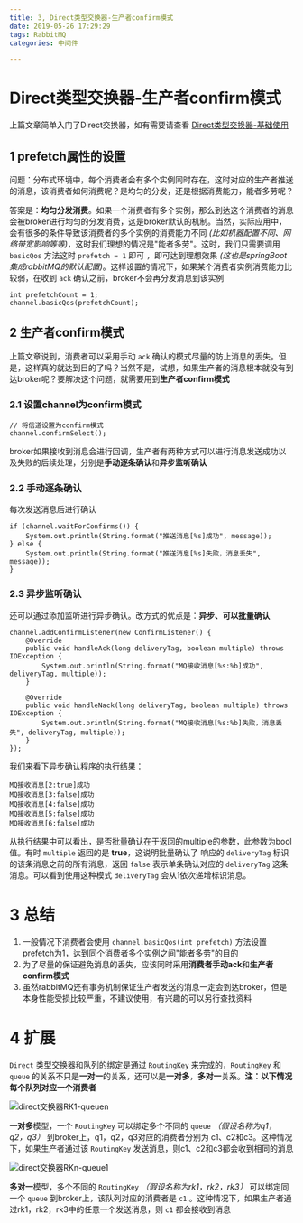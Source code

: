 ```yaml
---
title: 3, Direct类型交换器-生产者confirm模式
date: 2019-05-26 17:29:29
tags: RabbitMQ
categories: 中间件

---
```

# Direct类型交换器-生产者confirm模式

上篇文章简单入门了Direct交换器，如有需要请查看 [Direct类型交换器-基础使用](https://iceybin.github.io/2019/05/26/2-Direct%E7%B1%BB%E5%9E%8B%E4%BA%A4%E6%8D%A2%E5%99%A8-%E5%9F%BA%E7%A1%80%E4%BD%BF%E7%94%A8/#more)

## 1 prefetch属性的设置

问题：分布式环境中，每个消费者会有多个实例同时存在，这时对应的生产者推送的消息，该消费者如何消费呢？是均匀的分发，还是根据消费能力，能者多劳呢？

答案是：**均匀分发消费**。如果一个消费者有多个实例，那么到达这个消费者的消息会被broker进行均匀的分发消费，这是broker默认的机制。当然，实际应用中，会有很多的条件导致该消费者的多个实例的消费能力不同 *(比如机器配置不同、网络带宽影响等等)*，这时我们理想的情况是"能者多劳"。这时，我们只需要调用 `basicQos` 方法这时 `prefetch = 1` 即可 ，即可达到理想效果 *(这也是springBoot集成rabbitMQ的默认配置)*。这样设置的情况下，如果某个消费者实例消费能力比较弱，在收到 `ack` 确认之前，broker不会再分发消息到该实例

	int prefetchCount = 1;
	channel.basicQos(prefetchCount);
	
## 2 生产者confirm模式

上篇文章说到，消费者可以采用手动 `ack` 确认的模式尽量的防止消息的丢失。但是，这样真的就达到目的了吗？当然不是，试想，如果生产者的消息根本就没有到达broker呢？要解决这个问题，就需要用到**生产者confirm模式**

### 2.1 设置channel为confirm模式

	// 将信道设置为confirm模式
    channel.confirmSelect();

broker如果接收到消息会进行回调，生产者有两种方式可以进行消息发送成功以及失败的后续处理，分别是**手动逐条确认**和**异步监听确认**

### 2.2 手动逐条确认

每次发送消息后进行确认

	if (channel.waitForConfirms()) {
    	System.out.println(String.format("推送消息[%s]成功", message));
    } else {
        System.out.println(String.format("推送消息[%s]失败，消息丢失", message));
    }

### 2.3 异步监听确认

还可以通过添加监听进行异步确认。改方式的优点是：**异步、可以批量确认**

	channel.addConfirmListener(new ConfirmListener() {
        @Override
        public void handleAck(long deliveryTag, boolean multiple) throws IOException {
            System.out.println(String.format("MQ接收消息[%s:%b]成功", deliveryTag, multiple));
        }

        @Override
        public void handleNack(long deliveryTag, boolean multiple) throws IOException {
            System.out.println(String.format("MQ接收消息[%s:%b]失败，消息丢失", deliveryTag, multiple));
        }
    });

我们来看下异步确认程序的执行结果：

	MQ接收消息[2:true]成功
	MQ接收消息[3:false]成功
	MQ接收消息[4:false]成功
	MQ接收消息[5:false]成功
	MQ接收消息[6:false]成功

从执行结果中可以看出，是否批量确认在于返回的multiple的参数，此参数为bool值。有时 `multiple` 返回的是 **true**，这说明批量确认了  响应的 `deliveryTag` 标识的该条消息之前的所有消息，返回 `false` 表示单条确认对应的 `deliveryTag` 这条消息。可以看到使用这种模式 `deliveryTag` 会从1依次递增标识消息。

# 3 总结

1. 一般情况下消费者会使用 `channel.basicQos(int prefetch)` 方法设置prefetch为1，达到同个消费者多个实例之间"能者多劳"的目的
2. 为了尽量的保证避免消息的丢失，应该同时采用**消费者手动ack**和**生产者confirm模式**
3. 虽然rabbitMQ还有事务机制保证生产者发送的消息一定会到达broker，但是本身性能受损比较严重，不建议使用，有兴趣的可以另行查找资料

# 4 扩展

`Direct` 类型交换器和队列的绑定是通过 `RoutingKey` 来完成的，`RoutingKey` 和 `queue` 的关系不只是**一对一**的关系，还可以是**一对多**，**多对一**关系。**注：以下情况每个队列对应一个消费者**

![direct交换器RK1-queuen](/../img/201905/direct-1-n.png)

**一对多**模型，一个 `RoutingKey` 可以绑定多个不同的 `queue` *（假设名称为q1，q2，q3）* 到broker上，q1，q2，q3对应的消费者分别为 c1、c2和c3。这种情况下，如果生产者通过该 `RoutingKey` 发送消息，则c1、c2和c3都会收到相同的消息

![direct交换器RKn-queue1](/../img/201905/direct-n-1.png)

**多对一**模型，多个不同的 `RoutingKey` *（假设名称为rk1，rk2，rk3）* 可以绑定同一个 `queue` 到broker上，该队列对应的消费者是 `c1` 。这种情况下，如果生产者通过rk1，rk2，rk3中的任意一个发送消息，则 `c1` 都会接收到消息
